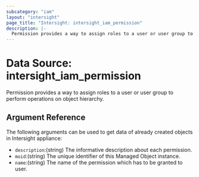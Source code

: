 ```yaml
---
subcategory: "iam"
layout: "intersight"
page_title: "Intersight: intersight_iam_permission"
description: |-
  Permission provides a way to assign roles to a user or user group to perform operations on object hierarchy.
---
```


# Data Source: intersight_iam_permission
Permission provides a way to assign roles to a user or user group to perform operations on object hierarchy.
## Argument Reference
The following arguments can be used to get data of already created objects in Intersight appliance:
* `description`:(string) The informative description about each permission. 
* `moid`:(string) The unique identifier of this Managed Object instance. 
* `name`:(string) The name of the permission which has to be granted to user. 
